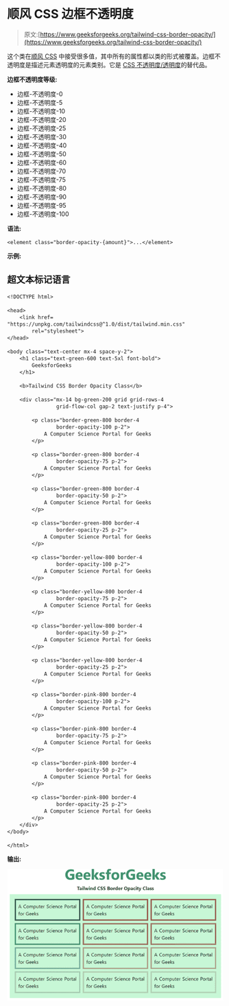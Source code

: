 # 顺风 CSS 边框不透明度

> 原文:[https://www.geeksforgeeks.org/tailwind-css-border-opacity/](https://www.geeksforgeeks.org/tailwind-css-border-opacity/)

这个类在[顺风 CSS](https://www.geeksforgeeks.org/css-tailwind-introduction/) 中接受很多值，其中所有的属性都以类的形式被覆盖。边框不透明度是描述元素透明度的元素类别。它是 [CSS 不透明度/透明度](https://www.geeksforgeeks.org/css-opacity-transparency/)的替代品。

**边框不透明度等级:**

*   边框-不透明度-0
*   边框-不透明度-5
*   边框-不透明度-10
*   边框-不透明度-20
*   边框-不透明度-25
*   边框-不透明度-30
*   边框-不透明度-40
*   边框-不透明度-50
*   边框-不透明度-60
*   边框-不透明度-70
*   边框-不透明度-75
*   边框-不透明度-80
*   边框-不透明度-90
*   边框-不透明度-95
*   边框-不透明度-100

**语法:**

```
<element class="border-opacity-{amount}">...</element>
```

**示例:**

## 超文本标记语言

```
<!DOCTYPE html>

<head>
    <link href=
"https://unpkg.com/tailwindcss@^1.0/dist/tailwind.min.css"
        rel="stylesheet">
</head>

<body class="text-center mx-4 space-y-2">
    <h1 class="text-green-600 text-5xl font-bold">
        GeeksforGeeks
    </h1>

    <b>Tailwind CSS Border Opacity Class</b>

    <div class="mx-14 bg-green-200 grid grid-rows-4 
                grid-flow-col gap-2 text-justify p-4">

        <p class="border-green-800 border-4
                border-opacity-100 p-2">
            A Computer Science Portal for Geeks
        </p>

        <p class="border-green-800 border-4
                border-opacity-75 p-2">
            A Computer Science Portal for Geeks
        </p>

        <p class="border-green-800 border-4
                border-opacity-50 p-2">
            A Computer Science Portal for Geeks
        </p>

        <p class="border-green-800 border-4
                border-opacity-25 p-2">
            A Computer Science Portal for Geeks
        </p>

        <p class="border-yellow-800 border-4
                border-opacity-100 p-2">
            A Computer Science Portal for Geeks
        </p>

        <p class="border-yellow-800 border-4
                border-opacity-75 p-2">
            A Computer Science Portal for Geeks
        </p>

        <p class="border-yellow-800 border-4
                border-opacity-50 p-2">
            A Computer Science Portal for Geeks
        </p>

        <p class="border-yellow-800 border-4
                border-opacity-25 p-2">
            A Computer Science Portal for Geeks
        </p>

        <p class="border-pink-800 border-4
                border-opacity-100 p-2">
            A Computer Science Portal for Geeks
        </p>

        <p class="border-pink-800 border-4
                border-opacity-75 p-2">
            A Computer Science Portal for Geeks
        </p>

        <p class="border-pink-800 border-4
                border-opacity-50 p-2">
            A Computer Science Portal for Geeks
        </p>

        <p class="border-pink-800 border-4
                border-opacity-25 p-2">
            A Computer Science Portal for Geeks
        </p>
    </div>
</body>

</html>
```

**输出:**

![](img/eb66b7c5c7c2fa4b880c0305e020455f.png)